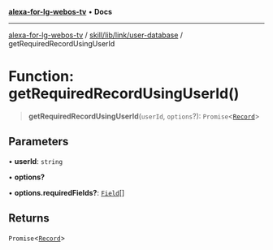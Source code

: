 [**alexa-for-lg-webos-tv**](../../../../../README.md) • **Docs**

***

[alexa-for-lg-webos-tv](../../../../../modules.md) / [skill/lib/link/user-database](../README.md) / getRequiredRecordUsingUserId

# Function: getRequiredRecordUsingUserId()

> **getRequiredRecordUsingUserId**(`userId`, `options`?): `Promise`\<[`Record`](../interfaces/Record.md)\>

## Parameters

• **userId**: `string`

• **options?**

• **options.requiredFields?**: [`Field`](../type-aliases/Field.md)[]

## Returns

`Promise`\<[`Record`](../interfaces/Record.md)\>
